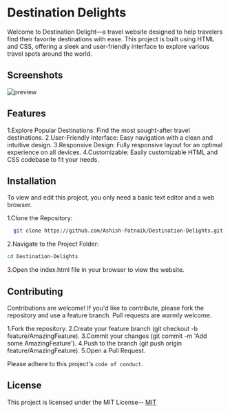 
# Destination Delights

Welcome to Destination Delight—a travel website designed to help travelers find their favorite destinations with ease. This project is built using HTML and CSS, offering a sleek and user-friendly interface to explore various travel spots around the world.


## Screenshots

![preview](https://github.com/user-attachments/assets/739b0a26-6a69-4988-b854-1a95add8eb4c)



## Features

1.Explore Popular Destinations: Find the most sought-after travel destinations.
2.User-Friendly Interface: Easy navigation with a clean and intuitive design.
3.Responsive Design: Fully responsive layout for an optimal experience on all devices.
4.Customizable: Easily customizable HTML and CSS codebase to fit your needs.


## Installation

To view and edit this project, you only need a basic text editor and a web browser.

1.Clone the Repository:

```bash
  git clone https://github.com/Ashish-Patnaik/Destination-Delights.git

```

2.Navigate to the Project Folder:
```bash
cd Destination-Delights
```

3.Open the index.html file in your browser to view the website.
    
## Contributing

Contributions are welcome! If you'd like to contribute, please fork the repository and use a feature branch. Pull requests are warmly welcome.

1.Fork the repository.
2.Create your feature branch (git checkout -b feature/AmazingFeature).
3.Commit your changes (git commit -m 'Add some AmazingFeature').
4.Push to the branch (git push origin feature/AmazingFeature).
5.Open a Pull Request.

Please adhere to this project's `code of conduct`.


## License

This project is licensed under the MIT License--
[MIT](https://choosealicense.com/licenses/mit/)


